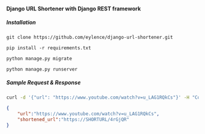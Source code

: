 #### Django URL Shortener with Django REST framework

##### Installation

`git clone https://github.com/eylence/django-url-shortener.git`

`pip install -r requirements.txt`

`python manage.py migrate`

`python manage.py runserver`

##### Sample Request & Response
```bash
curl -d '{"url": "https://www.youtube.com/watch?v=u_LAG1RQkCs"}' -H "Content-Type: application/json" -X POST http://127.0.0.1:8000/shorten/
```

```json
{
    "url":"https://www.youtube.com/watch?v=u_LAG1RQkCs",
    "shortened_url":"https://SHORTURL/4rGjQR"
}
```